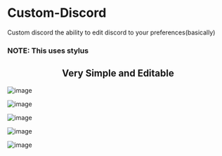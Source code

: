 # Custom-Discord
Custom discord the ability to edit discord to your preferences(basically)

<h3>NOTE: This uses stylus</h3>
<center>
<h2> Very Simple and Editable </h2>
</center>

![image](https://user-images.githubusercontent.com/107376979/173761755-25c07487-ee73-4ec0-854c-fa5aa8e09a9e.png)

![image](https://user-images.githubusercontent.com/107376979/173984759-ca985e8c-4628-455f-84cb-dafeba741e86.png)

![image](https://user-images.githubusercontent.com/107376979/173984819-7b90e2fa-5efe-4f00-a6e9-61517ecb2393.png)

![image](https://user-images.githubusercontent.com/107376979/173984916-f3d4fb10-ce13-44d2-b256-9726efaa5892.png)

![image](https://user-images.githubusercontent.com/107376979/173984962-0899c801-d80a-481a-b968-fc6dcf5108d6.png)
